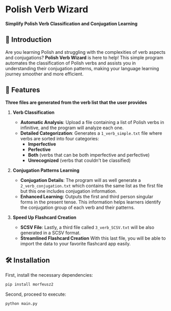 # Polish Verb Wizard

**Simplify Polish Verb Classification and Conjugation Learning**

## 📖 Introduction

Are you learning Polish and struggling with the complexities of verb aspects and conjugations? **Polish Verb Wizard** is here to help! This simple program automates the classification of Polish verbs and assists you in understanding their conjugation patterns, making your language learning journey smoother and more efficient.

## 🚀 Features

**Three files are generated from the verb list that the user provides**

1. **Verb Classification**

   - **Automatic Analysis**: Upload a file containing a list of Polish verbs in infinitive, and the program will analyze each one.
   - **Detailed Categorization**: Generates a `1_verb_simple.txt` file where verbs are sorted into four categories:
     - **Imperfective**
     - **Perfective**
     - **Both** (verbs that can be both imperfective and perfective)
     - **Unrecognized** (verbs that couldn't be classified)

2. **Conjugation Patterns Learning**
   
   - **Conjugation Details**: The program will as well generate a `2_verb_conjugation.txt` which contains the same list as the first file but this one includes conjugation information.
   - **Enhanced Learning**: Outputs the first and third person singular forms in the present tense. This information helps learners identify the conjugation group of each verb and their patterns.

3. **Speed Up Flashcard Creation**
   
   - **SCSV File**: Lastly, a third file called `3_verb_SCSV.txt` will be also generated in a SCSV format.
   - **Streamlined Flashcard Creation** With this last file, you will be able to import the data to your favorite flashcard app easily.

## 🛠 Installation

First, install the necessary dependencies:

```bash
pip install morfeusz2
```
Second, proceed to execute:
```bash
python main.py
```
